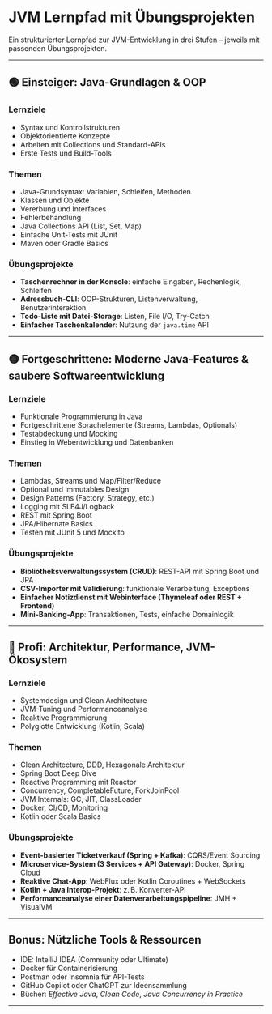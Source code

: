 # JVM Lernpfad mit Übungsprojekten

Ein strukturierter Lernpfad zur JVM-Entwicklung in drei Stufen – jeweils mit passenden Übungsprojekten.

---

## 🟢 Einsteiger: Java-Grundlagen & OOP

### Lernziele
- Syntax und Kontrollstrukturen
- Objektorientierte Konzepte
- Arbeiten mit Collections und Standard-APIs
- Erste Tests und Build-Tools

### Themen
- Java-Grundsyntax: Variablen, Schleifen, Methoden
- Klassen und Objekte
- Vererbung und Interfaces
- Fehlerbehandlung
- Java Collections API (List, Set, Map)
- Einfache Unit-Tests mit JUnit
- Maven oder Gradle Basics

### Übungsprojekte
- **Taschenrechner in der Konsole**: einfache Eingaben, Rechenlogik, Schleifen
- **Adressbuch-CLI**: OOP-Strukturen, Listenverwaltung, Benutzerinteraktion
- **Todo-Liste mit Datei-Storage**: Listen, File I/O, Try-Catch
- **Einfacher Taschenkalender**: Nutzung der `java.time` API

---

## 🟡 Fortgeschrittene: Moderne Java-Features & saubere Softwareentwicklung

### Lernziele
- Funktionale Programmierung in Java
- Fortgeschrittene Sprachelemente (Streams, Lambdas, Optionals)
- Testabdeckung und Mocking
- Einstieg in Webentwicklung und Datenbanken

### Themen
- Lambdas, Streams und Map/Filter/Reduce
- Optional und immutables Design
- Design Patterns (Factory, Strategy, etc.)
- Logging mit SLF4J/Logback
- REST mit Spring Boot
- JPA/Hibernate Basics
- Testen mit JUnit 5 und Mockito

### Übungsprojekte
- **Bibliotheksverwaltungssystem (CRUD)**: REST-API mit Spring Boot und JPA
- **CSV-Importer mit Validierung**: funktionale Verarbeitung, Exceptions
- **Einfacher Notizdienst mit Webinterface (Thymeleaf oder REST + Frontend)**
- **Mini-Banking-App**: Transaktionen, Tests, einfache Domainlogik

---

## 🔴 Profi: Architektur, Performance, JVM-Ökosystem

### Lernziele
- Systemdesign und Clean Architecture
- JVM-Tuning und Performanceanalyse
- Reaktive Programmierung
- Polyglotte Entwicklung (Kotlin, Scala)

### Themen
- Clean Architecture, DDD, Hexagonale Architektur
- Spring Boot Deep Dive
- Reactive Programming mit Reactor
- Concurrency, CompletableFuture, ForkJoinPool
- JVM Internals: GC, JIT, ClassLoader
- Docker, CI/CD, Monitoring
- Kotlin oder Scala Basics

### Übungsprojekte
- **Event-basierter Ticketverkauf (Spring + Kafka)**: CQRS/Event Sourcing
- **Microservice-System (3 Services + API Gateway)**: Docker, Spring Cloud
- **Reaktive Chat-App**: WebFlux oder Kotlin Coroutines + WebSockets
- **Kotlin + Java Interop-Projekt**: z. B. Konverter-API
- **Performanceanalyse einer Datenverarbeitungspipeline**: JMH + VisualVM

---

## Bonus: Nützliche Tools & Ressourcen
- IDE: IntelliJ IDEA (Community oder Ultimate)
- Docker für Containerisierung
- Postman oder Insomnia für API-Tests
- GitHub Copilot oder ChatGPT zur Ideensammlung
- Bücher: *Effective Java*, *Clean Code*, *Java Concurrency in Practice*

---



